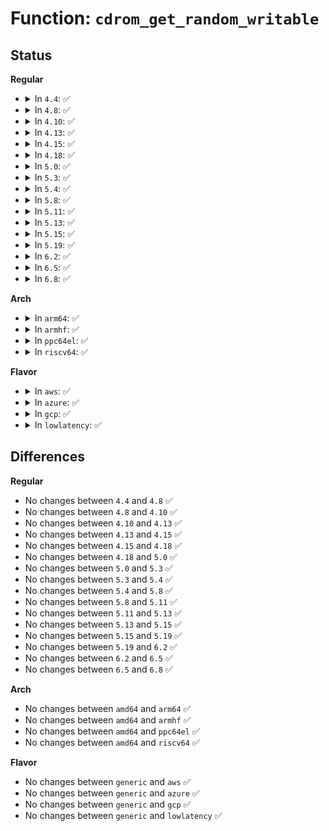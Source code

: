 # Function: <code>cdrom_get_random_writable</code>

## Status
<b>Regular</b>
<ul>
<li>
<details>
<summary>In <code>4.4</code>: ✅</summary>

```c
int cdrom_get_random_writable(struct cdrom_device_info *cdi, struct rwrt_feature_desc *rfd);
```

**Collision:** Unique Static

**Inline:** No

**Transformation:** False

**Instances:**

```
In drivers/cdrom/cdrom.c (ffffffff815fdc40)
Location: drivers/cdrom/cdrom.c:686
Inline: False
Direct callers:
  - drivers/cdrom/cdrom.c:cdrom_ram_open_write
  - drivers/cdrom/cdrom.c:cdrom_open
  - drivers/cdrom/cdrom.c:cdrom_open
```
**Symbols:**

```
ffffffff815fdc40-ffffffff815fdcd4: cdrom_get_random_writable (STB_LOCAL)
```
</details>
</li>
<li>
<details>
<summary>In <code>4.8</code>: ✅</summary>

```c
int cdrom_get_random_writable(struct cdrom_device_info *cdi, struct rwrt_feature_desc *rfd);
```

**Collision:** Unique Static

**Inline:** No

**Transformation:** False

**Instances:**

```
In drivers/cdrom/cdrom.c (ffffffff8165dbd0)
Location: drivers/cdrom/cdrom.c:686
Inline: False
Direct callers:
  - drivers/cdrom/cdrom.c:cdrom_open
  - drivers/cdrom/cdrom.c:cdrom_open
  - drivers/cdrom/cdrom.c:cdrom_ram_open_write
```
**Symbols:**

```
ffffffff8165dbd0-ffffffff8165dc64: cdrom_get_random_writable (STB_LOCAL)
```
</details>
</li>
<li>
<details>
<summary>In <code>4.10</code>: ✅</summary>

```c
int cdrom_get_random_writable(struct cdrom_device_info *cdi, struct rwrt_feature_desc *rfd);
```

**Collision:** Unique Static

**Inline:** No

**Transformation:** False

**Instances:**

```
In drivers/cdrom/cdrom.c (ffffffff8168b9c0)
Location: drivers/cdrom/cdrom.c:686
Inline: False
Direct callers:
  - drivers/cdrom/cdrom.c:cdrom_open
  - drivers/cdrom/cdrom.c:cdrom_open
  - drivers/cdrom/cdrom.c:cdrom_ram_open_write
```
**Symbols:**

```
ffffffff8168b9c0-ffffffff8168ba54: cdrom_get_random_writable (STB_LOCAL)
```
</details>
</li>
<li>
<details>
<summary>In <code>4.13</code>: ✅</summary>

```c
int cdrom_get_random_writable(struct cdrom_device_info *cdi, struct rwrt_feature_desc *rfd);
```

**Collision:** Unique Static

**Inline:** No

**Transformation:** False

**Instances:**

```
In drivers/cdrom/cdrom.c (ffffffff816a0930)
Location: drivers/cdrom/cdrom.c:684
Inline: False
Direct callers:
  - drivers/cdrom/cdrom.c:cdrom_open
  - drivers/cdrom/cdrom.c:cdrom_open
  - drivers/cdrom/cdrom.c:cdrom_ram_open_write
```
**Symbols:**

```
ffffffff816a0930-ffffffff816a09d3: cdrom_get_random_writable (STB_LOCAL)
```
</details>
</li>
<li>
<details>
<summary>In <code>4.15</code>: ✅</summary>

```c
int cdrom_get_random_writable(struct cdrom_device_info *cdi, struct rwrt_feature_desc *rfd);
```

**Collision:** Unique Static

**Inline:** No

**Transformation:** False

**Instances:**

```
In drivers/cdrom/cdrom.c (ffffffff8170bb20)
Location: drivers/cdrom/cdrom.c:684
Inline: False
Direct callers:
  - drivers/cdrom/cdrom.c:cdrom_open
  - drivers/cdrom/cdrom.c:cdrom_open
  - drivers/cdrom/cdrom.c:cdrom_ram_open_write
```
**Symbols:**

```
ffffffff8170bb20-ffffffff8170bbc9: cdrom_get_random_writable (STB_LOCAL)
```
</details>
</li>
<li>
<details>
<summary>In <code>4.18</code>: ✅</summary>

```c
int cdrom_get_random_writable(struct cdrom_device_info *cdi, struct rwrt_feature_desc *rfd);
```

**Collision:** Unique Static

**Inline:** No

**Transformation:** False

**Instances:**

```
In drivers/cdrom/cdrom.c (ffffffff8174af60)
Location: drivers/cdrom/cdrom.c:684
Inline: False
Direct callers:
  - drivers/cdrom/cdrom.c:cdrom_open
  - drivers/cdrom/cdrom.c:cdrom_open
  - drivers/cdrom/cdrom.c:cdrom_ram_open_write
```
**Symbols:**

```
ffffffff8174af60-ffffffff8174affe: cdrom_get_random_writable (STB_LOCAL)
```
</details>
</li>
<li>
<details>
<summary>In <code>5.0</code>: ✅</summary>

```c
int cdrom_get_random_writable(struct cdrom_device_info *cdi, struct rwrt_feature_desc *rfd);
```

**Collision:** Unique Static

**Inline:** No

**Transformation:** False

**Instances:**

```
In drivers/cdrom/cdrom.c (ffffffff8176f180)
Location: drivers/cdrom/cdrom.c:684
Inline: False
Direct callers:
  - drivers/cdrom/cdrom.c:cdrom_open
  - drivers/cdrom/cdrom.c:cdrom_open
  - drivers/cdrom/cdrom.c:cdrom_ram_open_write
```
**Symbols:**

```
ffffffff8176f180-ffffffff8176f21e: cdrom_get_random_writable (STB_LOCAL)
```
</details>
</li>
<li>
<details>
<summary>In <code>5.3</code>: ✅</summary>

```c
int cdrom_get_random_writable(struct cdrom_device_info *cdi, struct rwrt_feature_desc *rfd);
```

**Collision:** Unique Static

**Inline:** No

**Transformation:** False

**Instances:**

```
In drivers/cdrom/cdrom.c (ffffffff817acfe0)
Location: drivers/cdrom/cdrom.c:685
Inline: False
Direct callers:
  - drivers/cdrom/cdrom.c:cdrom_open
  - drivers/cdrom/cdrom.c:cdrom_open
  - drivers/cdrom/cdrom.c:cdrom_ram_open_write
```
**Symbols:**

```
ffffffff817acfe0-ffffffff817ad07d: cdrom_get_random_writable (STB_LOCAL)
```
</details>
</li>
<li>
<details>
<summary>In <code>5.4</code>: ✅</summary>

```c
int cdrom_get_random_writable(struct cdrom_device_info *cdi, struct rwrt_feature_desc *rfd);
```

**Collision:** Unique Static

**Inline:** No

**Transformation:** False

**Instances:**

```
In drivers/cdrom/cdrom.c (ffffffff817dd2c0)
Location: drivers/cdrom/cdrom.c:685
Inline: False
Direct callers:
  - drivers/cdrom/cdrom.c:cdrom_open
  - drivers/cdrom/cdrom.c:cdrom_open
  - drivers/cdrom/cdrom.c:cdrom_ram_open_write
```
**Symbols:**

```
ffffffff817dd2c0-ffffffff817dd35d: cdrom_get_random_writable (STB_LOCAL)
```
</details>
</li>
<li>
<details>
<summary>In <code>5.8</code>: ✅</summary>

```c
int cdrom_get_random_writable(struct cdrom_device_info *cdi, struct rwrt_feature_desc *rfd);
```

**Collision:** Unique Static

**Inline:** No

**Transformation:** False

**Instances:**

```
In drivers/cdrom/cdrom.c (ffffffff818aee70)
Location: drivers/cdrom/cdrom.c:688
Inline: False
Direct callers:
  - drivers/cdrom/cdrom.c:cdrom_open_write
  - drivers/cdrom/cdrom.c:cdrom_open_write
  - drivers/cdrom/cdrom.c:cdrom_ram_open_write
```
**Symbols:**

```
ffffffff818aee70-ffffffff818aef34: cdrom_get_random_writable (STB_LOCAL)
```
</details>
</li>
<li>
<details>
<summary>In <code>5.11</code>: ✅</summary>

```c
int cdrom_get_random_writable(struct cdrom_device_info *cdi, struct rwrt_feature_desc *rfd);
```

**Collision:** Unique Static

**Inline:** No

**Transformation:** False

**Instances:**

```
In drivers/cdrom/cdrom.c (ffffffff818bdbf0)
Location: drivers/cdrom/cdrom.c:688
Inline: False
Direct callers:
  - drivers/cdrom/cdrom.c:cdrom_open_write
  - drivers/cdrom/cdrom.c:cdrom_open_write
  - drivers/cdrom/cdrom.c:cdrom_ram_open_write
```
**Symbols:**

```
ffffffff818bdbf0-ffffffff818bdcb4: cdrom_get_random_writable (STB_LOCAL)
```
</details>
</li>
<li>
<details>
<summary>In <code>5.13</code>: ✅</summary>

```c
int cdrom_get_random_writable(struct cdrom_device_info *cdi, struct rwrt_feature_desc *rfd);
```

**Collision:** Unique Static

**Inline:** No

**Transformation:** False

**Instances:**

```
In drivers/cdrom/cdrom.c (ffffffff818a0720)
Location: drivers/cdrom/cdrom.c:688
Inline: False
Direct callers:
  - drivers/cdrom/cdrom.c:cdrom_open_write
  - drivers/cdrom/cdrom.c:cdrom_open_write
  - drivers/cdrom/cdrom.c:cdrom_ram_open_write
```
**Symbols:**

```
ffffffff818a0720-ffffffff818a07e4: cdrom_get_random_writable (STB_LOCAL)
```
</details>
</li>
<li>
<details>
<summary>In <code>5.15</code>: ✅</summary>

```c
int cdrom_get_random_writable(struct cdrom_device_info *cdi, struct rwrt_feature_desc *rfd);
```

**Collision:** Unique Static

**Inline:** No

**Transformation:** False

**Instances:**

```
In drivers/cdrom/cdrom.c (ffffffff81934f50)
Location: drivers/cdrom/cdrom.c:688
Inline: False
Direct callers:
  - drivers/cdrom/cdrom.c:cdrom_open_write
  - drivers/cdrom/cdrom.c:cdrom_open_write
  - drivers/cdrom/cdrom.c:cdrom_ram_open_write
```
**Symbols:**

```
ffffffff81934f50-ffffffff81935014: cdrom_get_random_writable (STB_LOCAL)
```
</details>
</li>
<li>
<details>
<summary>In <code>5.19</code>: ✅</summary>

```c
int cdrom_get_random_writable(struct cdrom_device_info *cdi, struct rwrt_feature_desc *rfd);
```

**Collision:** Unique Static

**Inline:** No

**Transformation:** False

**Instances:**

```
In drivers/cdrom/cdrom.c (ffffffff81a883d0)
Location: drivers/cdrom/cdrom.c:688
Inline: False
Direct callers:
  - drivers/cdrom/cdrom.c:cdrom_open_write
  - drivers/cdrom/cdrom.c:cdrom_open_write
  - drivers/cdrom/cdrom.c:cdrom_ram_open_write
```
**Symbols:**

```
ffffffff81a883d0-ffffffff81a88498: cdrom_get_random_writable (STB_LOCAL)
```
</details>
</li>
<li>
<details>
<summary>In <code>6.2</code>: ✅</summary>

```c
int cdrom_get_random_writable(struct cdrom_device_info *cdi, struct rwrt_feature_desc *rfd);
```

**Collision:** Unique Static

**Inline:** No

**Transformation:** False

**Instances:**

```
In drivers/cdrom/cdrom.c (ffffffff81c0f780)
Location: drivers/cdrom/cdrom.c:688
Inline: False
Direct callers:
  - drivers/cdrom/cdrom.c:cdrom_open_write
  - drivers/cdrom/cdrom.c:cdrom_open_write
  - drivers/cdrom/cdrom.c:cdrom_ram_open_write
```
**Symbols:**

```
ffffffff81c0f780-ffffffff81c0f83f: cdrom_get_random_writable (STB_LOCAL)
```
</details>
</li>
<li>
<details>
<summary>In <code>6.5</code>: ✅</summary>

```c
int cdrom_get_random_writable(struct cdrom_device_info *cdi, struct rwrt_feature_desc *rfd);
```

**Collision:** Unique Static

**Inline:** No

**Transformation:** False

**Instances:**

```
In drivers/cdrom/cdrom.c (ffffffff81c71c00)
Location: drivers/cdrom/cdrom.c:689
Inline: False
Direct callers:
  - drivers/cdrom/cdrom.c:cdrom_open_write
  - drivers/cdrom/cdrom.c:cdrom_open_write
  - drivers/cdrom/cdrom.c:cdrom_ram_open_write
```
**Symbols:**

```
ffffffff81c71c00-ffffffff81c71cc8: cdrom_get_random_writable (STB_LOCAL)
```
</details>
</li>
<li>
<details>
<summary>In <code>6.8</code>: ✅</summary>

```c
int cdrom_get_random_writable(struct cdrom_device_info *cdi, struct rwrt_feature_desc *rfd);
```

**Collision:** Unique Static

**Inline:** No

**Transformation:** False

**Instances:**

```
In drivers/cdrom/cdrom.c (ffffffff81d264b0)
Location: drivers/cdrom/cdrom.c:689
Inline: False
Direct callers:
  - drivers/cdrom/cdrom.c:cdrom_open_write
  - drivers/cdrom/cdrom.c:cdrom_open_write
  - drivers/cdrom/cdrom.c:cdrom_ram_open_write
```
**Symbols:**

```
ffffffff81d264b0-ffffffff81d26578: cdrom_get_random_writable (STB_LOCAL)
```
</details>
</li>
</ul>
<b>Arch</b>
<ul>
<li>
<details>
<summary>In <code>arm64</code>: ✅</summary>

```c
int cdrom_get_random_writable(struct cdrom_device_info *cdi, struct rwrt_feature_desc *rfd);
```

**Collision:** Unique Static

**Inline:** No

**Transformation:** False

**Instances:**

```
In drivers/cdrom/cdrom.c (ffff800010a0a688)
Location: drivers/cdrom/cdrom.c:685
Inline: False
Direct callers:
  - drivers/cdrom/cdrom.c:cdrom_open
  - drivers/cdrom/cdrom.c:cdrom_open
  - drivers/cdrom/cdrom.c:cdrom_ram_open_write
```
**Symbols:**

```
ffff800010a0a688-ffff800010a0a734: cdrom_get_random_writable (STB_LOCAL)
```
</details>
</li>
<li>
<details>
<summary>In <code>armhf</code>: ✅</summary>

```c
int cdrom_get_random_writable(struct cdrom_device_info *cdi, struct rwrt_feature_desc *rfd);
```

**Collision:** Unique Static

**Inline:** No

**Transformation:** False

**Instances:**

```
In drivers/cdrom/cdrom.c (c0ae2278)
Location: drivers/cdrom/cdrom.c:685
Inline: False
Direct callers:
  - drivers/cdrom/cdrom.c:cdrom_open
  - drivers/cdrom/cdrom.c:cdrom_open
  - drivers/cdrom/cdrom.c:cdrom_ram_open_write
```
**Symbols:**

```
c0ae2278-c0ae232c: cdrom_get_random_writable (STB_LOCAL)
```
</details>
</li>
<li>
<details>
<summary>In <code>ppc64el</code>: ✅</summary>

```c
int cdrom_get_random_writable(struct cdrom_device_info *cdi, struct rwrt_feature_desc *rfd);
```

**Collision:** Unique Static

**Inline:** No

**Transformation:** False

**Instances:**

```
In drivers/cdrom/cdrom.c (c000000000ac00c0)
Location: drivers/cdrom/cdrom.c:685
Inline: False
Direct callers:
  - drivers/cdrom/cdrom.c:cdrom_open
  - drivers/cdrom/cdrom.c:cdrom_open
  - drivers/cdrom/cdrom.c:cdrom_ram_open_write
```
**Symbols:**

```
c000000000ac00c0-c000000000ac0198: cdrom_get_random_writable (STB_LOCAL)
```
</details>
</li>
<li>
<details>
<summary>In <code>riscv64</code>: ✅</summary>

```c
int cdrom_get_random_writable(struct cdrom_device_info *cdi, struct rwrt_feature_desc *rfd);
```

**Collision:** Unique Static

**Inline:** No

**Transformation:** False

**Instances:**

```
In drivers/cdrom/cdrom.c (ffffffe0006314d0)
Location: drivers/cdrom/cdrom.c:685
Inline: False
Direct callers:
  - drivers/cdrom/cdrom.c:cdrom_open
  - drivers/cdrom/cdrom.c:cdrom_open
  - drivers/cdrom/cdrom.c:cdrom_ram_open_write
```
**Symbols:**

```
ffffffe0006314d0-ffffffe000631544: cdrom_get_random_writable (STB_LOCAL)
```
</details>
</li>
</ul>
<b>Flavor</b>
<ul>
<li>
<details>
<summary>In <code>aws</code>: ✅</summary>

```c
int cdrom_get_random_writable(struct cdrom_device_info *cdi, struct rwrt_feature_desc *rfd);
```

**Collision:** Unique Static

**Inline:** No

**Transformation:** False

**Instances:**

```
In drivers/cdrom/cdrom.c (ffffffff817956a0)
Location: drivers/cdrom/cdrom.c:685
Inline: False
Direct callers:
  - drivers/cdrom/cdrom.c:cdrom_open
  - drivers/cdrom/cdrom.c:cdrom_open
  - drivers/cdrom/cdrom.c:cdrom_ram_open_write
```
**Symbols:**

```
ffffffff817956a0-ffffffff8179573d: cdrom_get_random_writable (STB_LOCAL)
```
</details>
</li>
<li>
<details>
<summary>In <code>azure</code>: ✅</summary>

```c
int cdrom_get_random_writable(struct cdrom_device_info *cdi, struct rwrt_feature_desc *rfd);
```

**Collision:** Unique Static

**Inline:** No

**Transformation:** False

**Instances:**

```
In drivers/cdrom/cdrom.c (ffffffff81787370)
Location: drivers/cdrom/cdrom.c:685
Inline: False
Direct callers:
  - drivers/cdrom/cdrom.c:cdrom_open
  - drivers/cdrom/cdrom.c:cdrom_open
  - drivers/cdrom/cdrom.c:cdrom_ram_open_write
```
**Symbols:**

```
ffffffff81787370-ffffffff8178740d: cdrom_get_random_writable (STB_LOCAL)
```
</details>
</li>
<li>
<details>
<summary>In <code>gcp</code>: ✅</summary>

```c
int cdrom_get_random_writable(struct cdrom_device_info *cdi, struct rwrt_feature_desc *rfd);
```

**Collision:** Unique Static

**Inline:** No

**Transformation:** False

**Instances:**

```
In drivers/cdrom/cdrom.c (ffffffff817d2140)
Location: drivers/cdrom/cdrom.c:685
Inline: False
Direct callers:
  - drivers/cdrom/cdrom.c:cdrom_open
  - drivers/cdrom/cdrom.c:cdrom_open
  - drivers/cdrom/cdrom.c:cdrom_ram_open_write
```
**Symbols:**

```
ffffffff817d2140-ffffffff817d21dd: cdrom_get_random_writable (STB_LOCAL)
```
</details>
</li>
<li>
<details>
<summary>In <code>lowlatency</code>: ✅</summary>

```c
int cdrom_get_random_writable(struct cdrom_device_info *cdi, struct rwrt_feature_desc *rfd);
```

**Collision:** Unique Static

**Inline:** No

**Transformation:** False

**Instances:**

```
In drivers/cdrom/cdrom.c (ffffffff817ec3e0)
Location: drivers/cdrom/cdrom.c:685
Inline: False
Direct callers:
  - drivers/cdrom/cdrom.c:cdrom_open
  - drivers/cdrom/cdrom.c:cdrom_open
  - drivers/cdrom/cdrom.c:cdrom_ram_open_write
```
**Symbols:**

```
ffffffff817ec3e0-ffffffff817ec47d: cdrom_get_random_writable (STB_LOCAL)
```
</details>
</li>
</ul>

## Differences
<b>Regular</b>
<ul>
<li>
No changes between <code>4.4</code> and <code>4.8</code> ✅
</li>
<li>
No changes between <code>4.8</code> and <code>4.10</code> ✅
</li>
<li>
No changes between <code>4.10</code> and <code>4.13</code> ✅
</li>
<li>
No changes between <code>4.13</code> and <code>4.15</code> ✅
</li>
<li>
No changes between <code>4.15</code> and <code>4.18</code> ✅
</li>
<li>
No changes between <code>4.18</code> and <code>5.0</code> ✅
</li>
<li>
No changes between <code>5.0</code> and <code>5.3</code> ✅
</li>
<li>
No changes between <code>5.3</code> and <code>5.4</code> ✅
</li>
<li>
No changes between <code>5.4</code> and <code>5.8</code> ✅
</li>
<li>
No changes between <code>5.8</code> and <code>5.11</code> ✅
</li>
<li>
No changes between <code>5.11</code> and <code>5.13</code> ✅
</li>
<li>
No changes between <code>5.13</code> and <code>5.15</code> ✅
</li>
<li>
No changes between <code>5.15</code> and <code>5.19</code> ✅
</li>
<li>
No changes between <code>5.19</code> and <code>6.2</code> ✅
</li>
<li>
No changes between <code>6.2</code> and <code>6.5</code> ✅
</li>
<li>
No changes between <code>6.5</code> and <code>6.8</code> ✅
</li>
</ul>
<b>Arch</b>
<ul>
<li>
No changes between <code>amd64</code> and <code>arm64</code> ✅
</li>
<li>
No changes between <code>amd64</code> and <code>armhf</code> ✅
</li>
<li>
No changes between <code>amd64</code> and <code>ppc64el</code> ✅
</li>
<li>
No changes between <code>amd64</code> and <code>riscv64</code> ✅
</li>
</ul>
<b>Flavor</b>
<ul>
<li>
No changes between <code>generic</code> and <code>aws</code> ✅
</li>
<li>
No changes between <code>generic</code> and <code>azure</code> ✅
</li>
<li>
No changes between <code>generic</code> and <code>gcp</code> ✅
</li>
<li>
No changes between <code>generic</code> and <code>lowlatency</code> ✅
</li>
</ul>
